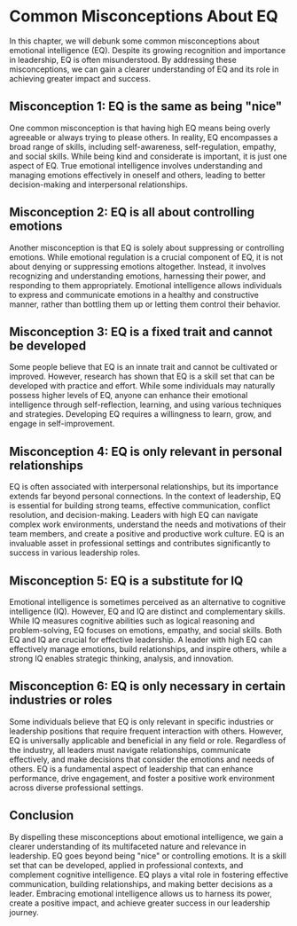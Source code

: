 Common Misconceptions About EQ
=========================================

In this chapter, we will debunk some common misconceptions about emotional intelligence (EQ). Despite its growing recognition and importance in leadership, EQ is often misunderstood. By addressing these misconceptions, we can gain a clearer understanding of EQ and its role in achieving greater impact and success.

Misconception 1: EQ is the same as being "nice"
-----------------------------------------------

One common misconception is that having high EQ means being overly agreeable or always trying to please others. In reality, EQ encompasses a broad range of skills, including self-awareness, self-regulation, empathy, and social skills. While being kind and considerate is important, it is just one aspect of EQ. True emotional intelligence involves understanding and managing emotions effectively in oneself and others, leading to better decision-making and interpersonal relationships.

Misconception 2: EQ is all about controlling emotions
-----------------------------------------------------

Another misconception is that EQ is solely about suppressing or controlling emotions. While emotional regulation is a crucial component of EQ, it is not about denying or suppressing emotions altogether. Instead, it involves recognizing and understanding emotions, harnessing their power, and responding to them appropriately. Emotional intelligence allows individuals to express and communicate emotions in a healthy and constructive manner, rather than bottling them up or letting them control their behavior.

Misconception 3: EQ is a fixed trait and cannot be developed
------------------------------------------------------------

Some people believe that EQ is an innate trait and cannot be cultivated or improved. However, research has shown that EQ is a skill set that can be developed with practice and effort. While some individuals may naturally possess higher levels of EQ, anyone can enhance their emotional intelligence through self-reflection, learning, and using various techniques and strategies. Developing EQ requires a willingness to learn, grow, and engage in self-improvement.

Misconception 4: EQ is only relevant in personal relationships
--------------------------------------------------------------

EQ is often associated with interpersonal relationships, but its importance extends far beyond personal connections. In the context of leadership, EQ is essential for building strong teams, effective communication, conflict resolution, and decision-making. Leaders with high EQ can navigate complex work environments, understand the needs and motivations of their team members, and create a positive and productive work culture. EQ is an invaluable asset in professional settings and contributes significantly to success in various leadership roles.

Misconception 5: EQ is a substitute for IQ
------------------------------------------

Emotional intelligence is sometimes perceived as an alternative to cognitive intelligence (IQ). However, EQ and IQ are distinct and complementary skills. While IQ measures cognitive abilities such as logical reasoning and problem-solving, EQ focuses on emotions, empathy, and social skills. Both EQ and IQ are crucial for effective leadership. A leader with high EQ can effectively manage emotions, build relationships, and inspire others, while a strong IQ enables strategic thinking, analysis, and innovation.

Misconception 6: EQ is only necessary in certain industries or roles
--------------------------------------------------------------------

Some individuals believe that EQ is only relevant in specific industries or leadership positions that require frequent interaction with others. However, EQ is universally applicable and beneficial in any field or role. Regardless of the industry, all leaders must navigate relationships, communicate effectively, and make decisions that consider the emotions and needs of others. EQ is a fundamental aspect of leadership that can enhance performance, drive engagement, and foster a positive work environment across diverse professional settings.

Conclusion
----------

By dispelling these misconceptions about emotional intelligence, we gain a clearer understanding of its multifaceted nature and relevance in leadership. EQ goes beyond being "nice" or controlling emotions. It is a skill set that can be developed, applied in professional contexts, and complement cognitive intelligence. EQ plays a vital role in fostering effective communication, building relationships, and making better decisions as a leader. Embracing emotional intelligence allows us to harness its power, create a positive impact, and achieve greater success in our leadership journey.
